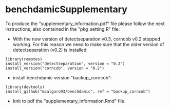 # benchdamicSupplementary

To produce the "supplementary_information.pdf" file please follow the next instructions, also contained in the "pkg_setting.R" file:

- With the new version of detectseparation v0.3, corncob v0.2 stopped working. For this reason we need to make sure that the older version of detectseparation (v0.2) is installed:

```
library(remotes)
install_version("detectseparation", version = "0.2")
install_version("corncob", version = "0.2")
```

- install benchdamic version "backup_corncob":

```
library(devtools)
install_github("mcalgaro93/benchdamic", ref = "backup_corncob")
```

- knit to pdf the "supplementary_information.Rmd" file.
